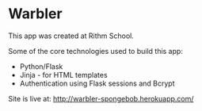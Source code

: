 # Warbler

This app was created at Rithm School.

Some of the core technologies used to build this app:
* Python/Flask
* Jinja - for HTML templates
* Authentication using Flask sessions and Bcrypt

Site is live at: http://warbler-spongebob.herokuapp.com/